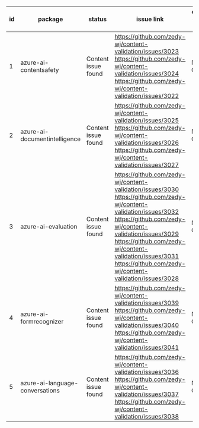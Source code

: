 
| id | package | status | issue link | created date of issue | update date of issue | run date of pipeline | pipeline run link |
|----|---------|--------|------------|-----------------------|----------------------| ---------------------| ----------------- |
| 1 | azure-ai-contentsafety | Content issue found | https://github.com/zedy-wj/content-validation/issues/3023 https://github.com/zedy-wj/content-validation/issues/3024 https://github.com/zedy-wj/content-validation/issues/3022  | Need Confirm | Need Confirm | 8/3/2025 7:56:55 AM | https://dev.azure.com/v-wenjyu/content-validation-automation/_build/results?buildId=84 |
| 2 | azure-ai-documentintelligence | Content issue found | https://github.com/zedy-wj/content-validation/issues/3025 https://github.com/zedy-wj/content-validation/issues/3026 https://github.com/zedy-wj/content-validation/issues/3027  | Need Confirm | Need Confirm | 8/3/2025 7:56:55 AM | https://dev.azure.com/v-wenjyu/content-validation-automation/_build/results?buildId=84 |
| 3 | azure-ai-evaluation | Content issue found | https://github.com/zedy-wj/content-validation/issues/3030 https://github.com/zedy-wj/content-validation/issues/3032 https://github.com/zedy-wj/content-validation/issues/3029 https://github.com/zedy-wj/content-validation/issues/3031 https://github.com/zedy-wj/content-validation/issues/3028  | Need Confirm | Need Confirm | 8/3/2025 7:56:55 AM | https://dev.azure.com/v-wenjyu/content-validation-automation/_build/results?buildId=84 |
| 4 | azure-ai-formrecognizer | Content issue found | https://github.com/zedy-wj/content-validation/issues/3039 https://github.com/zedy-wj/content-validation/issues/3040 https://github.com/zedy-wj/content-validation/issues/3041  | Need Confirm | Need Confirm | 8/3/2025 7:56:55 AM | https://dev.azure.com/v-wenjyu/content-validation-automation/_build/results?buildId=84 |
| 5 | azure-ai-language-conversations | Content issue found | https://github.com/zedy-wj/content-validation/issues/3036 https://github.com/zedy-wj/content-validation/issues/3037 https://github.com/zedy-wj/content-validation/issues/3038  | Need Confirm | Need Confirm | 8/3/2025 7:56:55 AM | https://dev.azure.com/v-wenjyu/content-validation-automation/_build/results?buildId=84 |